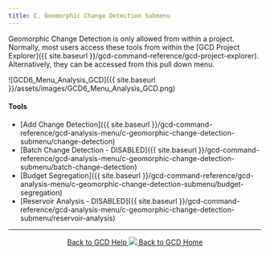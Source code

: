```yaml
---
title: C. Geomorphic Change Detection Submenu
---
```


Geomorphic Change Detection is only allowed from within a project. Normally, most users access these tools from within the [GCD Project Explorer]({{ site.baseurl }}/gcd-command-reference/gcd-project-explorer). Alternatively, they can be accessed from this pull down menu. 

![GCD6_Menu_Analysis_GCD]({{ site.baseurl }}/assets/images/GCD6_Menu_Analysis_GCD.png)

#### Tools

- [Add Change Detection]({{ site.baseurl }}/gcd-command-reference/gcd-analysis-menu/c-geomorphic-change-detection-submenu/change-detection)
- [Batch Change Detection - DISABLED]({{ site.baseurl }}/gcd-command-reference/gcd-analysis-menu/c-geomorphic-change-detection-submenu/batch-change-detection)
- [Budget Segregation]({{ site.baseurl }}/gcd-command-reference/gcd-analysis-menu/c-geomorphic-change-detection-submenu/budget-segregation)
- [Reservoir Analysis - DISABLED]({{ site.baseurl }}/gcd-command-reference/gcd-analysis-menu/c-geomorphic-change-detection-submenu/reservoir-analysis)

------
<div align="center">
	<a class="hollow button" href="{{ site.baseurl }}/Help"><i class="fa fa-chevron-circle-left"></i>  Back to GCD Help </a>  
	<a class="hollow button" href="{{ site.baseurl }}/"><img src="{{ site.baseurl}}/assets/images/icons/GCDAddIn.png">  Back to GCD Home </a>  
</div>